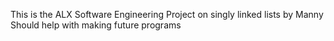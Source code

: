 This is the ALX Software Engineering Project on singly linked lists by Manny
Should help with making future programs
